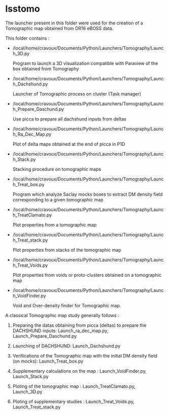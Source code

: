 # lsstomo
The launcher present in this folder were used for the creation of a Tomographic map obtained from DR16 eBOSS data.

This folder contains :

-	/local/home/cravoux/Documents/Python/Launchers/Tomography/Launch_3D.py

	Program to launch a 3D visualization compatible with Paraview of the box obtained from Tomography


-	/local/home/cravoux/Documents/Python/Launchers/Tomography/Launch_Dachshund.py

	Launcher of Tomographic process on cluster (Task manager)


- 	/local/home/cravoux/Documents/Python/Launchers/Tomography/Launch_Prepare_Daschund.py

	Use picca to prepare all dachshund inputs from deltas 


- 	/local/home/cravoux/Documents/Python/Launchers/Tomography/Launch_Ra_Dec_Map.py

	Plot of delta maps obtained at the end of picca in P1D


-	/local/home/cravoux/Documents/Python/Launchers/Tomography/Launch_Stack.py

	Stacking procedure on tomographic maps 


-	/local/home/cravoux/Documents/Python/Launchers/Tomography/Launch_Treat_box.py

	Program which analyze Saclay mocks boxes to extract DM density field corresponding to a given tomographic map


-	/local/home/cravoux/Documents/Python/Launchers/Tomography/Launch_TreatClamato.py

	Plot properties from a tomographic map


-	/local/home/cravoux/Documents/Python/Launchers/Tomography/Launch_Treat_stack.py

	Plot properties from stacks of the tomographic map


-	/local/home/cravoux/Documents/Python/Launchers/Tomography/Launch_Treat_Voids.py

	Plot properties from voids or proto-clusters obtained on a tomographic map


-	/local/home/cravoux/Documents/Python/Launchers/Tomography/Launch_VoidFinder.py

	Void and Over-density finder for Tomographic map.



A classical Tomographic map study generally follows :

1) Preparing the datas obtaining from picca (deltas) to prepare the DACHSHUND inputs: Launch_ra_dec_map.py, Launch_Prepare_Daschund.py

2) Launching of DACHSHUND: Launch_Dachshund.py

3) Verifications of the Tomographic map with the initial DM density field (on mocks): Launch_Treat_box.py

4) Supplementary calculations on the map : Launch_VoidFinder.py, Launch_Stack.py

5) Ploting of the tomographic map : Launch_TreatClamato.py, Launch_3D.py

6) Ploting of supplementary studies : Launch_Treat_Voids.py, Launch_Treat_stack.py
